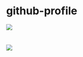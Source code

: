 # github-profile


<img src="https://capsule-render.vercel.app/api?type=venom&color=timeAuto&height=120&section=header&text=Welcome%20to%20Chaeyoung's%20Github&fontSize=70" />



# <img src="https://capsule-render.vercel.app/api?type=soft&color=timeAuto&height=120&section=footer&text=텍스트&fontSize=70" />

